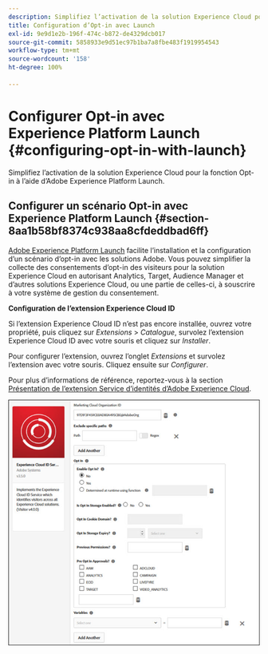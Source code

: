 ```yaml
---
description: Simplifiez l’activation de la solution Experience Cloud pour la fonction Opt-in à l’aide d’Adobe Experience Platform Launch.
title: Configuration d’Opt-in avec Launch
exl-id: 9e9d1e2b-196f-474c-b872-de4329dcb017
source-git-commit: 5858933e9d51ec97b1ba7a8fbe483f1919954543
workflow-type: tm+mt
source-wordcount: '158'
ht-degree: 100%

---
```


# Configurer Opt-in avec Experience Platform Launch {#configuring-opt-in-with-launch}

Simplifiez l’activation de la solution Experience Cloud pour la fonction Opt-in à l’aide d’Adobe Experience Platform Launch.

## Configurer un scénario Opt-in avec Experience Platform Launch {#section-8aa1b58bf8374c938aa8cfdeddbad6ff}

[Adobe Experience Platform Launch](https://experienceleague.adobe.com/docs/experience-platform/tags/home.html?lang=fr) facilite lʼinstallation et la configuration d’un scénario dʼopt-in avec les solutions Adobe. Vous pouvez simplifier la collecte des consentements dʼopt-in des visiteurs pour la solution Experience Cloud en autorisant Analytics, Target, Audience Manager et dʼautres solutions Experience Cloud, ou une partie de celles-ci, à souscrire à votre système de gestion du consentement.

**Configuration de l’extension Experience Cloud ID**

Si l’extension Experience Cloud ID n’est pas encore installée, ouvrez votre propriété, puis cliquez sur *Extensions* > *Catalogue*, survolez l’extension Experience Cloud ID avec votre souris et cliquez sur *Installer*.

Pour configurer l’extension, ouvrez l’onglet *Extensions* et survolez l’extension avec votre souris. Cliquez ensuite sur *Configurer*.

Pour plus d’informations de référence, reportez-vous à la section [Présentation de l’extension Service d’identités d’Adobe Experience Cloud](https://experienceleague.adobe.com/docs/experience-platform/tags/extensions/client/id-service/overview.html?lang=fr).

![](assets/optin-launch.jpg)
